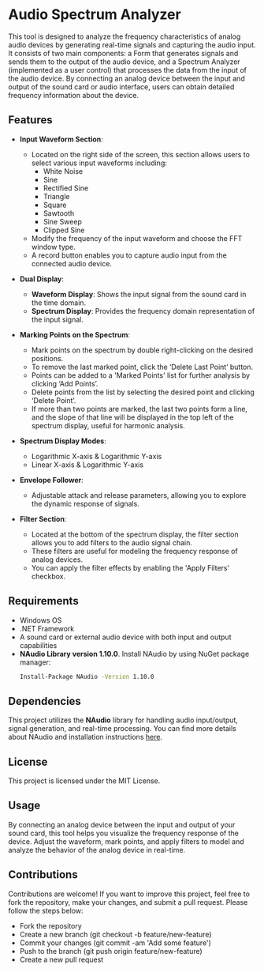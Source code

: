 # Audio Spectrum Analyzer

This tool is designed to analyze the frequency characteristics of analog audio devices by generating real-time signals and capturing the audio input. It consists of two main components: a Form that generates signals and sends them to the output of the audio device, and a Spectrum Analyzer (implemented as a user control) that processes the data from the input of the audio device. By connecting an analog device between the input and output of the sound card or audio interface, users can obtain detailed frequency information about the device.

## Features

- **Input Waveform Section**: 
  - Located on the right side of the screen, this section allows users to select various input waveforms including:
    - White Noise
    - Sine
    - Rectified Sine
    - Triangle
    - Square
    - Sawtooth
    - Sine Sweep
    - Clipped Sine
  - Modify the frequency of the input waveform and choose the FFT window type.
  - A record button enables you to capture audio input from the connected audio device.

- **Dual Display**:
  - **Waveform Display**: Shows the input signal from the sound card in the time domain.
  - **Spectrum Display**: Provides the frequency domain representation of the input signal.

- **Marking Points on the Spectrum**:
  - Mark points on the spectrum by double right-clicking on the desired positions.
  - To remove the last marked point, click the ‘Delete Last Point’ button.
  - Points can be added to a 'Marked Points' list for further analysis by clicking ‘Add Points’.
  - Delete points from the list by selecting the desired point and clicking ‘Delete Point’.
  - If more than two points are marked, the last two points form a line, and the slope of that line will be displayed in the top left of the spectrum display, useful for harmonic analysis.

- **Spectrum Display Modes**:
  - Logarithmic X-axis & Logarithmic Y-axis
  - Linear X-axis & Logarithmic Y-axis

- **Envelope Follower**:
  - Adjustable attack and release parameters, allowing you to explore the dynamic response of signals.

- **Filter Section**:
  - Located at the bottom of the spectrum display, the filter section allows you to add filters to the audio signal chain.
  - These filters are useful for modeling the frequency response of analog devices.
  - You can apply the filter effects by enabling the 'Apply Filters' checkbox.
    
## Requirements
- Windows OS
- .NET Framework
- A sound card or external audio device with both input and output capabilities
- **NAudio Library version 1.10.0**. Install NAudio by using NuGet package manager:
  ```bash
  Install-Package NAudio -Version 1.10.0

## Dependencies
This project utilizes the **NAudio** library for handling audio input/output, signal generation, and real-time processing. You can find more details about NAudio and installation instructions [here](https://github.com/naudio/NAudio).

## License
This project is licensed under the MIT License.

## Usage
By connecting an analog device between the input and output of your sound card, this tool helps you visualize the frequency response of the device. Adjust the waveform, mark points, and apply filters to model and analyze the behavior of the analog device in real-time.

## Contributions
Contributions are welcome! If you want to improve this project, feel free to fork the repository, make your changes, and submit a pull request. Please follow the steps below:
- Fork the repository
- Create a new branch (git checkout -b feature/new-feature)
- Commit your changes (git commit -am 'Add some feature')
- Push to the branch (git push origin feature/new-feature)
- Create a new pull request
